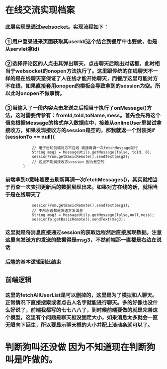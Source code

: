 # 在线交流实现档案
### 底层实现是通过websocket。实现流程如下：
### ①用户登录进来页面获取其userId(这个结合到餐厅中也要做，也是从servlet拿id)
### ②选择评论区的人点击其弹出聊天，点击聊天后跳出对话框，此时相当于websocket的onopen方法执行了。这里跟传统的在线聊天不一样的是在线聊天室保证了人在线才能开始聊天，而餐厅这里可能对方不在线，如果直接套用onopen的模板会导致拿到的session为空。所以此时onopen不做事情。
### ③当输入了一段内容点击发送之后相当于执行了onMessage()方法，这时需要传参有：fromId,toId,toName,mess。首先会先将这个信息根据Message的格式存入数据库中，接着从onlineUser里尝试拿接收方，如果发现接收方的session是空的，那我就返一个封装类if (sessionTo == null){
                // 用于告知前端对方不在线 直接再调一次fetchMessage就行
                String msg2 = MessageUtils.getMessage(false, toId, 0);
                sessionFrom.getBasicRemote().sendText(msg2);
                // 这里不能调接收方session 因为是空的
            }
### 前端拿到0意味着要去刷新再调一次fetchMessages()，其实就相当于再查一次表把更新后的数据展现出来。如果对方在线的话，就相当于是在线聊天了 
                sessionFrom.getBasicRemote().sendText(msg1);
                // 不然永远都是发送方发消息
                String msg3 = MessageUtils.getMessage(false,null,mess);
                sessionTo.getBasicRemote().sendText(msg3);
### 这里就是将消息直接通过session的获取远程然后直接展现数据。注意这里向发送方的发送的数据得是msg3，不然前端那一直都是右边在说话

### 后端的基本逻辑到此结束


## 前端逻辑
### 这里的fetchAllUserList是可以删掉的，这里是为了模拟和人聊天。正常情况下直接搜索或者点击人名字就能进行聊天。多的好像也没什么好说了，前端我都写的七七八八了，到时候前端要做的就是完善这个模型，这里有个问题是聊天框没固定大小，如果消息太多就会一直无限向下延生，所以要显示聊天框的大小并配上滚动条就可以了。


# 判断狗叫还没做 因为不知道现在判断狗叫是咋做的。 
